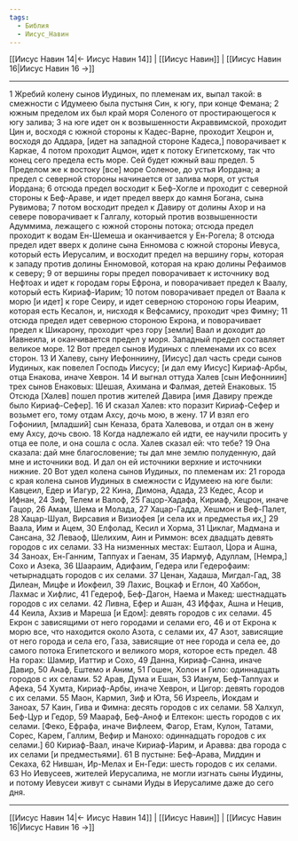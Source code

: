 ```yaml
---
tags:
  - Библия
  - Иисус_Навин
---
```

[[Иисус Навин 14|← Иисус Навин 14]] | [[Иисус Навин]] | [[Иисус Навин 16|Иисус Навин 16 →]]

---
1 Жребий колену сынов Иудиных, по племенам их, выпал такой: в смежности с Идумеею была пустыня Син, к югу, при конце Фемана;
2 южным пределом их был край моря Соленого от простирающегося к югу залива;
3 на юге идет он к возвышенности Акраввимской, проходит Цин и, восходя с южной стороны к Кадес-Варне, проходит Хецрон и, восходя до Аддара, [идет на западной стороне Кадеса,] поворачивает к Каркае,
4 потом проходит Ацмон, идет к потоку Египетскому, так что конец сего предела есть море. Сей будет южный ваш предел.
5 Пределом же к востоку [все] море Соленое, до устья Иордана; а предел с северной стороны начинается от залива моря, от устья Иордана;
6 отсюда предел восходит к Беф-Хогле и проходит с северной стороны к Беф-Араве, и идет предел вверх до камня Богана, сына Рувимова;
7 потом восходит предел к Давиру от долины Ахор и на севере поворачивает к Галгалу, который против возвышенности Адуммима, лежащего с южной стороны потока; отсюда предел проходит к водам Ен-Шемеша и оканчивается у Ен-Рогела;
8 отсюда предел идет вверх к долине сына Енномова с южной стороны Иевуса, который есть Иерусалим, и восходит предел на вершину горы, которая к западу против долины Енномовой, которая на краю долины Рефаимов к северу;
9 от вершины горы предел поворачивает к источнику вод Нефтоах и идет к городам горы Ефрона, и поворачивает предел к Ваалу, который есть Кириаф-Иарим;
10 потом поворачивает предел от Ваала к морю [и идет] к горе Сеиру, и идет северною стороною горы Иеарим, которая есть Кесалон, и, нисходя к Вефсамису, проходит чрез Фимну;
11 отсюда предел идет северною стороною Екрона, и поворачивает предел к Шикарону, проходит чрез гору [земли] Ваал и доходит до Иавнеила, и оканчивается предел у моря. Западный предел составляет великое море.
12 Вот предел сынов Иудиных с племенами их со всех сторон.
13 И Халеву, сыну Иефонниину, [Иисус] дал часть среди сынов Иудиных, как повелел Господь Иисусу; [и дал ему Иисус] Кириаф-Арбы, отца Енакова, иначе Хеврон.
14 И выгнал оттуда Халев [сын Иефонниин] трех сынов Енаковых: Шешая, Ахимана и Фалмая, детей Енаковых.
15 Отсюда [Халев] пошел против жителей Давира [имя Давиру прежде было Кириаф-Сефер].
16 И сказал Халев: кто поразит Кириаф-Сефер и возьмет его, тому отдам Ахсу, дочь мою, в жену.
17 И взял его Гофониил, [младший] сын Кеназа, брата Халевова, и отдал он в жену ему Ахсу, дочь свою.
18 Когда надлежало ей идти, ее научили просить у отца ее поле, и она сошла с осла. Халев сказал ей: что тебе?
19 Она сказала: дай мне благословение; ты дал мне землю полуденную, дай мне и источники вод. И дал он ей источники верхние и источники нижние.
20 Вот удел колена сынов Иудиных, по племенам их:
21 города с края колена сынов Иудиных в смежности с Идумеею на юге были: Кавцеил, Едер и Иагур,
22 Кина, Димона, Адада,
23 Кедес, Асор и Ифнан,
24 Зиф, Телем и Валоф,
25 Гацор-Хадафа, Кириаф, Хецрон, иначе Гацор,
26 Амам, Шема и Молада,
27 Хацар-Гадда, Хешмон и Веф-Палет,
28 Хацар-Шуал, Вирсавия и Визиофея [и села их и предместья их,]
29 Ваала, Иим и Ацем,
30 Елфолад, Кесил и Хорма,
31 Циклаг, Мадмана и Сансана,
32 Леваоф, Шелихим, Аин и Риммон: всех двадцать девять городов с их селами.
33 На низменных местах: Ештаол, Цора и Ашна,
34 Заноах, Ен-Ганним, Таппуах и Гаенам,
35 Иармуф, Адуллам, [Немра,] Сохо и Азека,
36 Шаараим, Адифаим, Гедера или Гедерофаим: четырнадцать городов с их селами.
37 Ценан, Хадаша, Мигдал-Гад,
38 Дилеан, Мицфе и Иокфеил,
39 Лахис, Воцкаф и Еглон,
40 Хаббон, Лахмас и Хифлис,
41 Гедероф, Беф-Дагон, Наема и Макед: шестнадцать городов с их селами.
42 Ливна, Ефер и Ашан,
43 Иффах, Ашна и Нецив,
44 Кеила, Ахзив и Мареша [и Едом]: девять городов с их селами.
45 Екрон с зависящими от него городами и селами его,
46 и от Екрона к морю все, что находится около Азота, с селами их,
47 Азот, зависящие от него города и села его, Газа, зависящие от нее города и села ее, до самого потока Египетского и великого моря, которое есть предел.
48 На горах: Шамир, Иаттир и Сохо,
49 Данна, Кириаф-Санна, иначе Давир,
50 Анаф, Ештемо и Аним,
51 Гошен, Холон и Гило: одиннадцать городов с их селами.
52 Арав, Дума и Ешан,
53 Ианум, Беф-Таппуах и Афека,
54 Хумта, Кириаф-Арбы, иначе Хеврон, и Цигор: девять городов с их селами.
55 Маон, Кармил, Зиф и Юта,
56 Изреель, Иокдам и Заноах,
57 Каин, Гива и Фимна: десять городов с их селами.
58 Халхул, Беф-Цур и Гедор,
59 Маараф, Беф-Аноф и Елтекон: шесть городов с их селами. [Феко, Ефрафа, иначе Вифлеем, Фагор, Етам, Кулон, Татами, Сорес, Карем, Галлим, Вефир и Манохо: одиннадцать городов с их селами.]
60 Кириаф-Ваал, иначе Кириаф-Иарим, и Аравва: два города с их селами [и предместьями].
61 В пустыне: Беф-Арава, Миддин и Секаха,
62 Нившан, Ир-Мелах и Ен-Геди: шесть городов с их селами.
63 Но Иевусеев, жителей Иерусалима, не могли изгнать сыны Иудины, и потому Иевусеи живут с сынами Иуды в Иерусалиме даже до сего дня.

---
[[Иисус Навин 14|← Иисус Навин 14]] | [[Иисус Навин]] | [[Иисус Навин 16|Иисус Навин 16 →]]